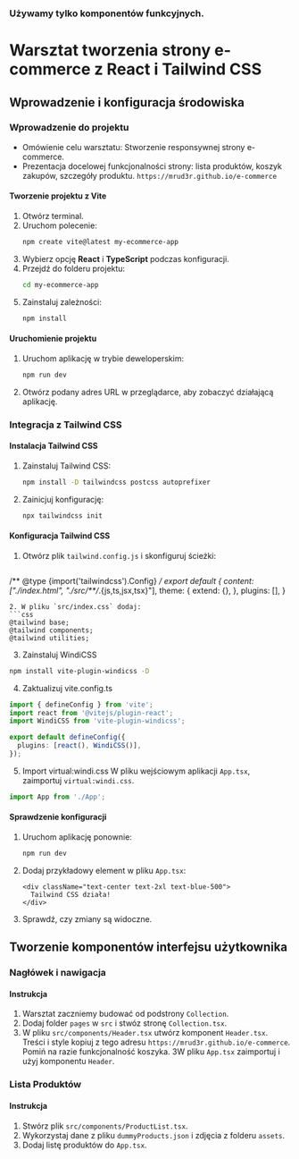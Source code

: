 ### Używamy tylko komponentów funkcyjnych.

# Warsztat tworzenia strony e-commerce z React i Tailwind CSS

## Wprowadzenie i konfiguracja środowiska

### Wprowadzenie do projektu

- Omówienie celu warsztatu: Stworzenie responsywnej strony e-commerce.
- Prezentacja docelowej funkcjonalności strony: lista produktów, koszyk zakupów, szczegóły produktu. `https://mrud3r.github.io/e-commerce`

#### Tworzenie projektu z Vite

1. Otwórz terminal.
2. Uruchom polecenie:
   ```bash
   npm create vite@latest my-ecommerce-app
   ```
3. Wybierz opcję **React** i **TypeScript** podczas konfiguracji.
4. Przejdź do folderu projektu:
   ```bash
   cd my-ecommerce-app
   ```
5. Zainstaluj zależności:
   ```bash
   npm install
   ```
   
#### Uruchomienie projektu

1. Uruchom aplikację w trybie deweloperskim:
   ```bash
   npm run dev
   ```
2. Otwórz podany adres URL w przeglądarce, aby zobaczyć działającą aplikację.

### Integracja z Tailwind CSS

#### Instalacja Tailwind CSS

1. Zainstaluj Tailwind CSS:
   ```bash
   npm install -D tailwindcss postcss autoprefixer
   ```
2. Zainicjuj konfigurację:
   ```bash
   npx tailwindcss init
   ```

#### Konfiguracja Tailwind CSS

1. Otwórz plik `tailwind.config.js` i skonfiguruj ścieżki:
   ```javascript
/** @type {import('tailwindcss').Config} */
export default {
content: ["./index.html", "./src/**/*.{js,ts,jsx,tsx}"],
theme: {
extend: {},
},
plugins: [],
}
   ```
2. W pliku `src/index.css` dodaj:
   ```css
   @tailwind base;
   @tailwind components;
   @tailwind utilities;
   ```

3. Zainstaluj WindiCSS
```bash
npm install vite-plugin-windicss -D
```
4. Zaktualizuj vite.config.ts
```ts
import { defineConfig } from 'vite';
import react from '@vitejs/plugin-react';
import WindiCSS from 'vite-plugin-windicss';

export default defineConfig({
  plugins: [react(), WindiCSS()],
});
```

5. Import virtual:windi.css
   W pliku wejściowym aplikacji `App.tsx`, zaimportuj `virtual:windi.css`.

```ts
import App from './App';
```

#### Sprawdzenie konfiguracji

1. Uruchom aplikację ponownie:
   ```bash
   npm run dev
   ```
2. Dodaj przykładowy element w pliku `App.tsx`:
   ```tsx
   <div className="text-center text-2xl text-blue-500">
     Tailwind CSS działa!
   </div>
   ```
3. Sprawdź, czy zmiany są widoczne.

## Tworzenie komponentów interfejsu użytkownika

### Nagłówek i nawigacja

#### Instrukcja

1. Warsztat zaczniemy budować od podstrony `Collection`.
2. Dodaj folder `pages` w `src` i stwóz stronę `Collection.tsx`.
3. W pliku `src/components/Header.tsx` utwórz komponent `Header.tsx`. Treści i style kopiuj z tego adresu `https://mrud3r.github.io/e-commerce`. Pomiń na razie funkcjonalność koszyka.
3W pliku `App.tsx` zaimportuj i użyj komponentu `Header`.

### Lista Produktów

#### Instrukcja

1. Stwórz plik `src/components/ProductList.tsx`.
2. Wykorzystaj dane z pliku `dummyProducts.json` i zdjęcia z folderu `assets`.
2. Dodaj listę produktów do `App.tsx`.